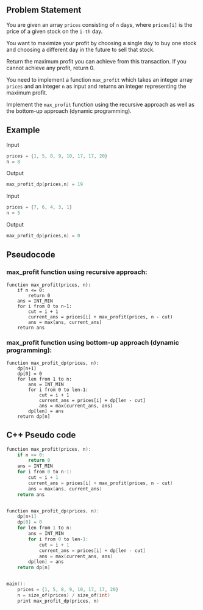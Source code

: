 ## Problem Statement

You are given an array `prices` consisting of `n` days, where `prices[i]` is the price of a given stock on the `i-th` day.

You want to maximize your profit by choosing a single day to buy one stock and choosing a different day in the future to sell that stock.

Return the maximum profit you can achieve from this transaction. If you cannot achieve any profit, return 0.

You need to implement a function `max_profit` which takes an integer array `prices` and an integer `n` as input and returns an integer representing the maximum profit.

Implement the `max_profit` function using the recursive approach as well as the bottom-up approach (dynamic programming).

## Example

Input
```cpp
prices = {1, 5, 8, 9, 10, 17, 17, 20}
n = 8
```

Output
```cpp
max_profit_dp(prices,n) = 19
```

Input
```cpp
prices = {7, 6, 4, 3, 1}
n = 5
```

Output
```cpp
max_profit_dp(prices,n) = 0
```

## Pseudocode

### max_profit function using recursive approach:
```
function max_profit(prices, n):
    if n <= 0:
        return 0
    ans = INT_MIN
    for i from 0 to n-1:
        cut = i + 1
        current_ans = prices[i] + max_profit(prices, n - cut)
        ans = max(ans, current_ans)
    return ans
```

### max_profit function using bottom-up approach (dynamic programming):
```
function max_profit_dp(prices, n):
    dp[n+1]
    dp[0] = 0
    for len from 1 to n:
        ans = INT_MIN
        for i from 0 to len-1:
            cut = i + 1
            current_ans = prices[i] + dp[len - cut]
            ans = max(current_ans, ans)
        dp[len] = ans
    return dp[n]
```

## C++ Pseudo code
```cpp
function max_profit(prices, n):
    if n <= 0:
        return 0
    ans = INT_MIN
    for i from 0 to n-1:
        cut = i + 1
        current_ans = prices[i] + max_profit(prices, n - cut)
        ans = max(ans, current_ans)
    return ans


function max_profit_dp(prices, n):
    dp[n+1]
    dp[0] = 0
    for len from 1 to n:
        ans = INT_MIN
        for i from 0 to len-1:
            cut = i + 1
            current_ans = prices[i] + dp[len - cut]
            ans = max(current_ans, ans)
        dp[len] = ans
    return dp[n]


main():
    prices = {1, 5, 8, 9, 10, 17, 17, 20}
    n = size_of(prices) / size_of(int)
    print max_profit_dp(prices, n)
```